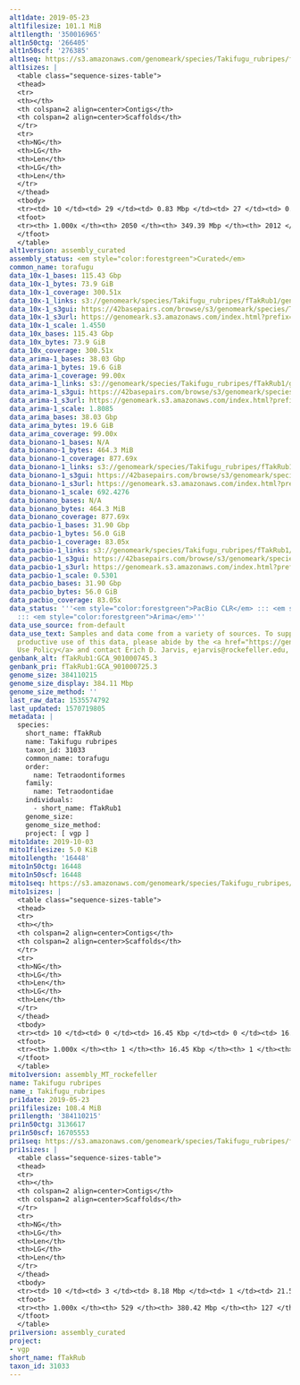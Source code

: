 ```yaml
---
alt1date: 2019-05-23
alt1filesize: 101.1 MiB
alt1length: '350016965'
alt1n50ctg: '266405'
alt1n50scf: '276385'
alt1seq: https://s3.amazonaws.com/genomeark/species/Takifugu_rubripes/fTakRub1/assembly_curated/fTakRub1.alt.cur.20190523.fasta.gz
alt1sizes: |
  <table class="sequence-sizes-table">
  <thead>
  <tr>
  <th></th>
  <th colspan=2 align=center>Contigs</th>
  <th colspan=2 align=center>Scaffolds</th>
  </tr>
  <tr>
  <th>NG</th>
  <th>LG</th>
  <th>Len</th>
  <th>LG</th>
  <th>Len</th>
  </tr>
  </thead>
  <tbody>
  <tr><td> 10 </td><td> 29 </td><td> 0.83 Mbp </td><td> 27 </td><td> 0.88 Mbp </td></tr><tr><td> 20 </td><td> 80 </td><td> 0.57 Mbp </td><td> 77 </td><td> 0.60 Mbp </td></tr><tr><td> 30 </td><td> 151 </td><td> 427.91 Kbp </td><td> 146 </td><td> 436.82 Kbp </td></tr><tr><td> 40 </td><td> 243 </td><td> 334.87 Kbp </td><td> 236 </td><td> 345.03 Kbp </td></tr><tr style="background-color:#cccccc;"><td> 50 </td><td> 359 </td><td> 266.41 Kbp </td><td> 349 </td><td> 276.39 Kbp </td></tr><tr><td> 60 </td><td> 505 </td><td> 214.46 Kbp </td><td> 491 </td><td> 219.89 Kbp </td></tr><tr><td> 70 </td><td> 689 </td><td> 168.39 Kbp </td><td> 672 </td><td> 171.94 Kbp </td></tr><tr><td> 80 </td><td> 927 </td><td> 128.10 Kbp </td><td> 906 </td><td> 130.76 Kbp </td></tr><tr><td> 90 </td><td> 1258 </td><td> 84.91 Kbp </td><td> 1232 </td><td> 86.41 Kbp </td></tr><tr><td> 100 </td><td> 2049 </td><td> 103  bp </td><td> 2011 </td><td> 103  bp </td></tr></tbody>
  <tfoot>
  <tr><th> 1.000x </th><th> 2050 </th><th> 349.39 Mbp </th><th> 2012 </th><th> 350.02 Mbp </th></tr>
  </tfoot>
  </table>
alt1version: assembly_curated
assembly_status: <em style="color:forestgreen">Curated</em>
common_name: torafugu
data_10x-1_bases: 115.43 Gbp
data_10x-1_bytes: 73.9 GiB
data_10x-1_coverage: 300.51x
data_10x-1_links: s3://genomeark/species/Takifugu_rubripes/fTakRub1/genomic_data/10x/<br>
data_10x-1_s3gui: https://42basepairs.com/browse/s3/genomeark/species/Takifugu_rubripes/fTakRub1/genomic_data/10x/
data_10x-1_s3url: https://genomeark.s3.amazonaws.com/index.html?prefix=species/Takifugu_rubripes/fTakRub1/genomic_data/10x/
data_10x-1_scale: 1.4550
data_10x_bases: 115.43 Gbp
data_10x_bytes: 73.9 GiB
data_10x_coverage: 300.51x
data_arima-1_bases: 38.03 Gbp
data_arima-1_bytes: 19.6 GiB
data_arima-1_coverage: 99.00x
data_arima-1_links: s3://genomeark/species/Takifugu_rubripes/fTakRub1/genomic_data/arima/<br>
data_arima-1_s3gui: https://42basepairs.com/browse/s3/genomeark/species/Takifugu_rubripes/fTakRub1/genomic_data/arima/
data_arima-1_s3url: https://genomeark.s3.amazonaws.com/index.html?prefix=species/Takifugu_rubripes/fTakRub1/genomic_data/arima/
data_arima-1_scale: 1.8085
data_arima_bases: 38.03 Gbp
data_arima_bytes: 19.6 GiB
data_arima_coverage: 99.00x
data_bionano-1_bases: N/A
data_bionano-1_bytes: 464.3 MiB
data_bionano-1_coverage: 877.69x
data_bionano-1_links: s3://genomeark/species/Takifugu_rubripes/fTakRub1/genomic_data/bionano/<br>
data_bionano-1_s3gui: https://42basepairs.com/browse/s3/genomeark/species/Takifugu_rubripes/fTakRub1/genomic_data/bionano/
data_bionano-1_s3url: https://genomeark.s3.amazonaws.com/index.html?prefix=species/Takifugu_rubripes/fTakRub1/genomic_data/bionano/
data_bionano-1_scale: 692.4276
data_bionano_bases: N/A
data_bionano_bytes: 464.3 MiB
data_bionano_coverage: 877.69x
data_pacbio-1_bases: 31.90 Gbp
data_pacbio-1_bytes: 56.0 GiB
data_pacbio-1_coverage: 83.05x
data_pacbio-1_links: s3://genomeark/species/Takifugu_rubripes/fTakRub1/genomic_data/pacbio/<br>
data_pacbio-1_s3gui: https://42basepairs.com/browse/s3/genomeark/species/Takifugu_rubripes/fTakRub1/genomic_data/pacbio/
data_pacbio-1_s3url: https://genomeark.s3.amazonaws.com/index.html?prefix=species/Takifugu_rubripes/fTakRub1/genomic_data/pacbio/
data_pacbio-1_scale: 0.5301
data_pacbio_bases: 31.90 Gbp
data_pacbio_bytes: 56.0 GiB
data_pacbio_coverage: 83.05x
data_status: '''<em style="color:forestgreen">PacBio CLR</em> ::: <em style="color:forestgreen">10x</em>
  ::: <em style="color:forestgreen">Arima</em>'''
data_use_source: from-default
data_use_text: Samples and data come from a variety of sources. To support fair and
  productive use of this data, please abide by the <a href="https://genome10k.soe.ucsc.edu/data-use-policies/">Data
  Use Policy</a> and contact Erich D. Jarvis, ejarvis@rockefeller.edu, with any questions.
genbank_alt: fTakRub1:GCA_901000745.3
genbank_pri: fTakRub1:GCA_901000725.3
genome_size: 384110215
genome_size_display: 384.11 Mbp
genome_size_method: ''
last_raw_data: 1535574792
last_updated: 1570719805
metadata: |
  species:
    short_name: fTakRub
    name: Takifugu rubripes
    taxon_id: 31033
    common_name: torafugu
    order:
      name: Tetraodontiformes
    family:
      name: Tetraodontidae
    individuals:
      - short_name: fTakRub1
    genome_size:
    genome_size_method:
    project: [ vgp ]
mito1date: 2019-10-03
mito1filesize: 5.0 KiB
mito1length: '16448'
mito1n50ctg: 16448
mito1n50scf: 16448
mito1seq: https://s3.amazonaws.com/genomeark/species/Takifugu_rubripes/fTakRub1/assembly_MT_rockefeller/fTakRub1.MT.20191003.fasta.gz
mito1sizes: |
  <table class="sequence-sizes-table">
  <thead>
  <tr>
  <th></th>
  <th colspan=2 align=center>Contigs</th>
  <th colspan=2 align=center>Scaffolds</th>
  </tr>
  <tr>
  <th>NG</th>
  <th>LG</th>
  <th>Len</th>
  <th>LG</th>
  <th>Len</th>
  </tr>
  </thead>
  <tbody>
  <tr><td> 10 </td><td> 0 </td><td> 16.45 Kbp </td><td> 0 </td><td> 16.45 Kbp </td></tr><tr><td> 20 </td><td> 0 </td><td> 16.45 Kbp </td><td> 0 </td><td> 16.45 Kbp </td></tr><tr><td> 30 </td><td> 0 </td><td> 16.45 Kbp </td><td> 0 </td><td> 16.45 Kbp </td></tr><tr><td> 40 </td><td> 0 </td><td> 16.45 Kbp </td><td> 0 </td><td> 16.45 Kbp </td></tr><tr style="background-color:#cccccc;"><td> 50 </td><td> 0 </td><td style="background-color:#ff8888;"> 16.45 Kbp </td><td> 0 </td><td style="background-color:#ff8888;"> 16.45 Kbp </td></tr><tr><td> 60 </td><td> 0 </td><td> 16.45 Kbp </td><td> 0 </td><td> 16.45 Kbp </td></tr><tr><td> 70 </td><td> 0 </td><td> 16.45 Kbp </td><td> 0 </td><td> 16.45 Kbp </td></tr><tr><td> 80 </td><td> 0 </td><td> 16.45 Kbp </td><td> 0 </td><td> 16.45 Kbp </td></tr><tr><td> 90 </td><td> 0 </td><td> 16.45 Kbp </td><td> 0 </td><td> 16.45 Kbp </td></tr><tr><td> 100 </td><td> 0 </td><td> 16.45 Kbp </td><td> 0 </td><td> 16.45 Kbp </td></tr></tbody>
  <tfoot>
  <tr><th> 1.000x </th><th> 1 </th><th> 16.45 Kbp </th><th> 1 </th><th> 16.45 Kbp </th></tr>
  </tfoot>
  </table>
mito1version: assembly_MT_rockefeller
name: Takifugu rubripes
name_: Takifugu_rubripes
pri1date: 2019-05-23
pri1filesize: 108.4 MiB
pri1length: '384110215'
pri1n50ctg: 3136617
pri1n50scf: 16705553
pri1seq: https://s3.amazonaws.com/genomeark/species/Takifugu_rubripes/fTakRub1/assembly_curated/fTakRub1.pri.cur.20190523.fasta.gz
pri1sizes: |
  <table class="sequence-sizes-table">
  <thead>
  <tr>
  <th></th>
  <th colspan=2 align=center>Contigs</th>
  <th colspan=2 align=center>Scaffolds</th>
  </tr>
  <tr>
  <th>NG</th>
  <th>LG</th>
  <th>Len</th>
  <th>LG</th>
  <th>Len</th>
  </tr>
  </thead>
  <tbody>
  <tr><td> 10 </td><td> 3 </td><td> 8.18 Mbp </td><td> 1 </td><td> 21.51 Mbp </td></tr><tr><td> 20 </td><td> 8 </td><td> 6.77 Mbp </td><td> 3 </td><td> 19.72 Mbp </td></tr><tr><td> 30 </td><td> 15 </td><td> 5.37 Mbp </td><td> 5 </td><td> 18.24 Mbp </td></tr><tr><td> 40 </td><td> 23 </td><td> 3.79 Mbp </td><td> 7 </td><td> 17.48 Mbp </td></tr><tr style="background-color:#cccccc;"><td> 50 </td><td> 34 </td><td style="background-color:#88ff88;"> 3.14 Mbp </td><td> 9 </td><td style="background-color:#88ff88;"> 16.71 Mbp </td></tr><tr><td> 60 </td><td> 48 </td><td> 2.47 Mbp </td><td> 12 </td><td> 16.06 Mbp </td></tr><tr><td> 70 </td><td> 68 </td><td> 1.65 Mbp </td><td> 14 </td><td> 15.69 Mbp </td></tr><tr><td> 80 </td><td> 101 </td><td> 0.78 Mbp </td><td> 17 </td><td> 13.57 Mbp </td></tr><tr><td> 90 </td><td> 180 </td><td> 272.77 Kbp </td><td> 19 </td><td> 12.91 Mbp </td></tr><tr><td> 100 </td><td> 528 </td><td> 1.29 Kbp </td><td> 126 </td><td> 27.23 Kbp </td></tr></tbody>
  <tfoot>
  <tr><th> 1.000x </th><th> 529 </th><th> 380.42 Mbp </th><th> 127 </th><th> 384.11 Mbp </th></tr>
  </tfoot>
  </table>
pri1version: assembly_curated
project:
- vgp
short_name: fTakRub
taxon_id: 31033
---
```

